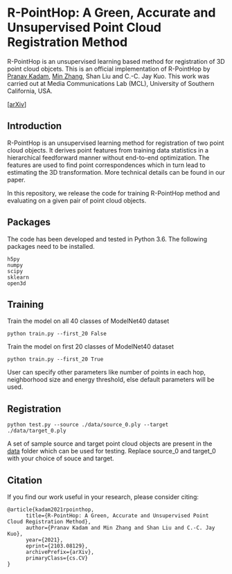 # R-PointHop: A Green, Accurate and Unsupervised Point Cloud Registration Method

R-PointHop is an unsupervised learning based method for registration of 3D point cloud objcets. This is an official implementation of R-PointHop by [Pranav Kadam](https://github.com/pranavkdm), [Min Zhang](https://github.com/minzhang-1), Shan Liu and C.-C. Jay Kuo. This work was carried out at Media Communications Lab (MCL), University of Southern California, USA.

[[arXiv](https://arxiv.org/abs/2103.08129)]

## Introduction

R-PointHop is an unsupervised learning method for registration of two point cloud objects. It derives point features from training data statistics in a hierarchical feedforward manner without end-to-end optimization. The features are used to find point correspondences which in turn lead to estimating the 3D transformation. More technical details can be found in our paper. 

In this repository, we release the code for training R-PointHop method and evaluating on a given pair of point cloud objects.

## Packages

The code has been developed and tested in Python 3.6. The following packages need to be installed.

```
h5py
numpy
scipy
sklearn
open3d
```

## Training

Train the model on all 40 classes of ModelNet40 dataset

```
python train.py --first_20 False
```

Train the model on first 20 classes of ModelNet40 dataset

```
python train.py --first_20 True
```

User can specify other parameters like number of points in each hop, neighborhood size and energy threshold, else default parameters will be used.

## Registration 

```
python test.py --source ./data/source_0.ply --target ./data/target_0.ply
```

A set of sample source and target point cloud objects are present in the [data](https://github.com/pranavkdm/R-PointHop/tree/main/data) folder which can be used for testing. Replace source_0 and target_0 with your choice of souce and target.

## Citation

If you find our work useful in your research, please consider citing:

```
@article{kadam2021rpointhop,
      title={R-PointHop: A Green, Accurate and Unsupervised Point Cloud Registration Method}, 
      author={Pranav Kadam and Min Zhang and Shan Liu and C.-C. Jay Kuo},
      year={2021},
      eprint={2103.08129},
      archivePrefix={arXiv},
      primaryClass={cs.CV}
}
```
